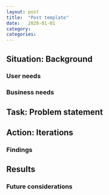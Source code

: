 ```yaml
---
layout: post
title:  "Post template"
date:   2020-01-01
category: 
categories: 
---
```


## Situation: Background

### User needs
### Business needs

## Task: Problem statement

## Action: Iterations
### Findings

## Results
### Future considerations